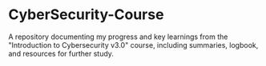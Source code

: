 # CyberSecurity-Course
A repository documenting my progress and key learnings from the "Introduction to Cybersecurity v3.0" course, including summaries, logbook, and resources for further study.

